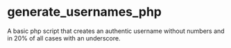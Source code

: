 # generate_usernames_php
A basic php script that creates an authentic username without numbers and in 20% of all cases with an underscore.
